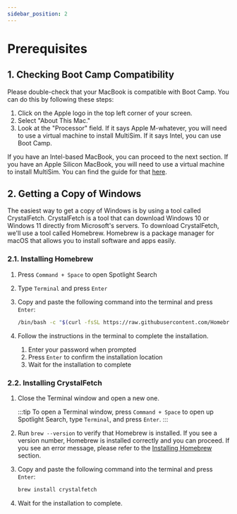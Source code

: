 ```yaml
---
sidebar_position: 2
---
```


# Prerequisites

## 1. Checking Boot Camp Compatibility

Please double-check that your MacBook is compatible with Boot Camp. You can do this by following these steps:

1. Click on the Apple logo in the top left corner of your screen.
2. Select "About This Mac."
3. Look at the "Processor" field. If it says Apple M-whatever, you will need to use a virtual machine to install MultiSim. If it says Intel, you can use Boot Camp.

If you have an Intel-based MacBook, you can proceed to the next section. If you have an Apple Silicon MacBook, you will need to use a virtual machine to install MultiSim. You can find the guide for that [here](../apple-silicon/preface).

## 2. Getting a Copy of Windows

The easiest way to get a copy of Windows is by using a tool called CrystalFetch. CrystalFetch is a tool that can download Windows 10 or Windows 11 directly from Microsoft's servers. To download CrystalFetch, we'll use a tool called Homebrew. Homebrew is a package manager for macOS that allows you to install software and apps easily.

### 2.1. Installing Homebrew

1. Press `Command + Space` to open Spotlight Search
2. Type `Terminal` and press `Enter`
3. Copy and paste the following command into the terminal and press `Enter`:

    ```sh
    /bin/bash -c "$(curl -fsSL https://raw.githubusercontent.com/Homebrew/install/HEAD/install.sh)"
    ```

4. Follow the instructions in the terminal to complete the installation.
   1. Enter your password when prompted
   2. Press `Enter` to confirm the installation location
   3. Wait for the installation to complete

### 2.2. Installing CrystalFetch

1. Close the Terminal window and open a new one.

    :::tip
    To open a Terminal window, press `Command + Space` to open up Spotlight Search, type `Terminal`, and press `Enter`.
    :::

2. Run `brew --version` to verify that Homebrew is installed. If you see a version number, Homebrew is installed correctly and you can proceed. If you see an error message, please refer to the [Installing Homebrew](#21-installing-homebrew) section.
3. Copy and paste the following command into the terminal and press `Enter`:

    ```sh
    brew install crystalfetch
    ```

4. Wait for the installation to complete.
